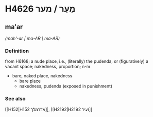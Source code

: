 # H4626 מַעַר / מער

## maʻar

_(mah'-ar | ma-AR | ma-AR)_

### Definition

from H6168; a nude place, i.e., (literally) the pudenda, or (figuratively) a vacant space; nakedness, proportion; n-m

- bare, naked place, nakedness
  - bare place
  - nakedness, pudenda (exposed in punishment)

### See also

[[H152|H152 אדרמלך]], [[H2192|H2192 זעיר]]
